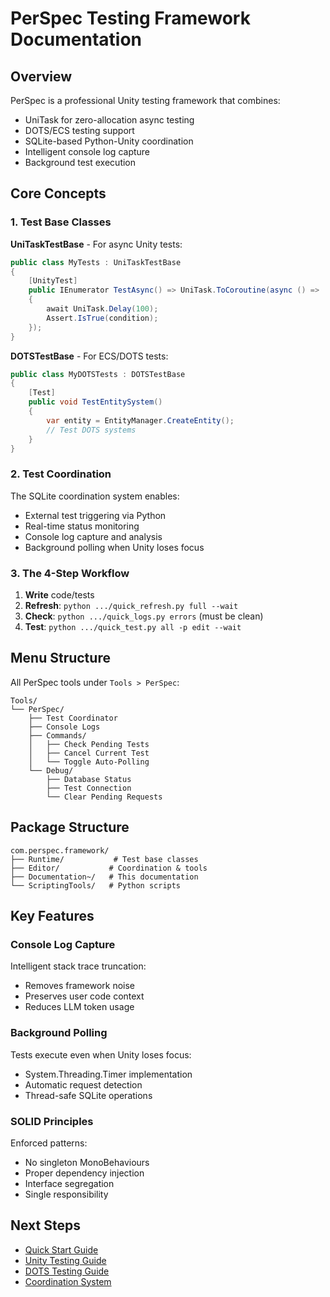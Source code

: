 # PerSpec Testing Framework Documentation

## Overview

PerSpec is a professional Unity testing framework that combines:
- UniTask for zero-allocation async testing
- DOTS/ECS testing support
- SQLite-based Python-Unity coordination
- Intelligent console log capture
- Background test execution

## Core Concepts

### 1. Test Base Classes

**UniTaskTestBase** - For async Unity tests:
```csharp
public class MyTests : UniTaskTestBase
{
    [UnityTest]
    public IEnumerator TestAsync() => UniTask.ToCoroutine(async () =>
    {
        await UniTask.Delay(100);
        Assert.IsTrue(condition);
    });
}
```

**DOTSTestBase** - For ECS/DOTS tests:
```csharp
public class MyDOTSTests : DOTSTestBase
{
    [Test]
    public void TestEntitySystem()
    {
        var entity = EntityManager.CreateEntity();
        // Test DOTS systems
    }
}
```

### 2. Test Coordination

The SQLite coordination system enables:
- External test triggering via Python
- Real-time status monitoring
- Console log capture and analysis
- Background polling when Unity loses focus

### 3. The 4-Step Workflow

1. **Write** code/tests
2. **Refresh**: `python .../quick_refresh.py full --wait`
3. **Check**: `python .../quick_logs.py errors` (must be clean)
4. **Test**: `python .../quick_test.py all -p edit --wait`

## Menu Structure

All PerSpec tools under `Tools > PerSpec`:

```
Tools/
└── PerSpec/
    ├── Test Coordinator
    ├── Console Logs
    ├── Commands/
    │   ├── Check Pending Tests
    │   ├── Cancel Current Test
    │   └── Toggle Auto-Polling
    └── Debug/
        ├── Database Status
        ├── Test Connection
        └── Clear Pending Requests
```

## Package Structure

```
com.perspec.framework/
├── Runtime/           # Test base classes
├── Editor/           # Coordination & tools
├── Documentation~/   # This documentation
└── ScriptingTools/   # Python scripts
```

## Key Features

### Console Log Capture

Intelligent stack trace truncation:
- Removes framework noise
- Preserves user code context
- Reduces LLM token usage

### Background Polling

Tests execute even when Unity loses focus:
- System.Threading.Timer implementation
- Automatic request detection
- Thread-safe SQLite operations

### SOLID Principles

Enforced patterns:
- No singleton MonoBehaviours
- Proper dependency injection
- Interface segregation
- Single responsibility

## Next Steps

- [Quick Start Guide](quick-start.md)
- [Unity Testing Guide](unity-test-guide.md)
- [DOTS Testing Guide](dots-test-guide.md)
- [Coordination System](coordination-guide.md)